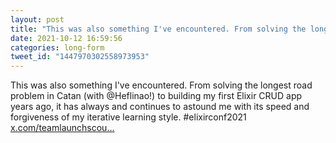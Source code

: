 ```yaml
---
layout: post
title: "This was also something I've encountered. From solving the longest road problem in Catan (with @Heflinao!) to building my first Elixir CRUD app years ago, it has always and continues to astound me with its speed and forgiveness of my iterative learning style. #elixirconf2021"
date: 2021-10-12 16:59:56
categories: long-form
tweet_id: "1447970302558973953"
---
```


This was also something I've encountered. From solving the longest road problem in Catan (with @Heflinao!) to building my first Elixir CRUD app years ago, it has always and continues to astound me with its speed and forgiveness of my iterative learning style. #elixirconf2021 [x.com/teamlaunchscou…](https://x.com/teamlaunchscout/status/1447965991305089025)


<!-- Original tweet: https://twitter.com/i/status/1447970302558973953 -->
